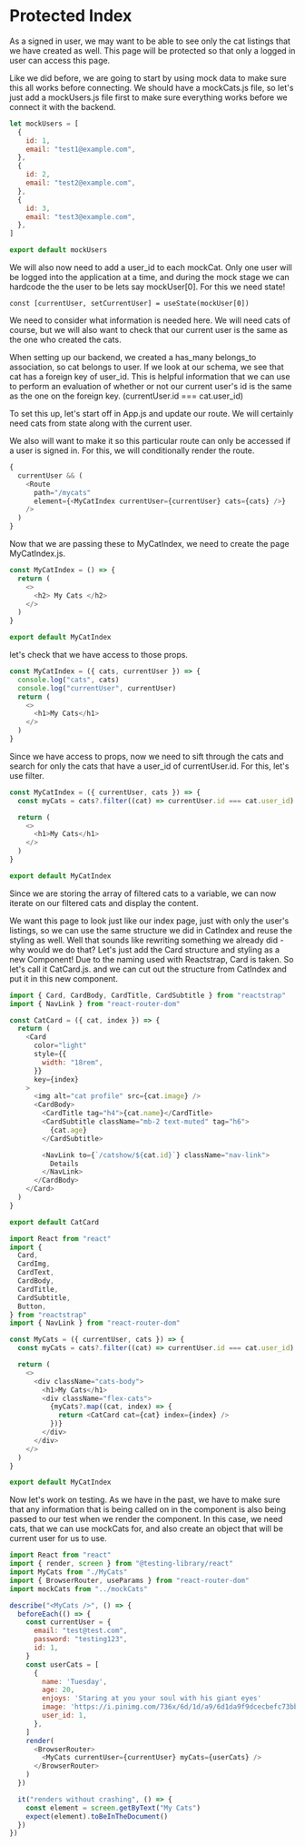 # Protected Index

As a signed in user, we may want to be able to see only the cat listings that we have created as well. This page will be protected so that only a logged in user can access this page.

Like we did before, we are going to start by using mock data to make sure this all works before connecting.
We should have a mockCats.js file, so let's just add a mockUsers.js file first to make sure everything works before we connect it with the backend.

```javascript
let mockUsers = [
  {
    id: 1,
    email: "test1@example.com",
  },
  {
    id: 2,
    email: "test2@example.com",
  },
  {
    id: 3,
    email: "test3@example.com",
  },
]

export default mockUsers
```

We will also now need to add a user_id to each mockCat.
Only one user will be logged into the application at a time, and during the mock stage we can hardcode the the user to be lets say mockUser[0]. For this we need state!

`const [currentUser, setCurrentUser] = useState(mockUser[0])`

We need to consider what information is needed here. We will need cats of course, but we will also want to check that our current user is the same as the one who created the cats.

When setting up our backend, we created a has_many belongs_to association, so cat belongs to user. If we look at our schema, we see that cat has a foreign key of user_id. This is helpful information that we can use to perform an evaluation of whether or not our current user's id is the same as the one on the foreign key. (currentUser.id === cat.user_id)

To set this up, let's start off in App.js and update our route. We will certainly need cats from state along with the current user.

We also will want to make it so this particular route can only be accessed if a user is signed in. For this, we will conditionally render the route.

```javascript
{
  currentUser && (
    <Route
      path="/mycats"
      element={<MyCatIndex currentUser={currentUser} cats={cats} />}
    />
  )
}
```

Now that we are passing these to MyCatIndex, we need to create the page MyCatIndex.js.

```javascript
const MyCatIndex = () => {
  return (
    <>
      <h2> My Cats </h2>
    </>
  )
}

export default MyCatIndex
```

let's check that we have access to those props.

```javascript
const MyCatIndex = ({ cats, currentUser }) => {
  console.log("cats", cats)
  console.log("currentUser", currentUser)
  return (
    <>
      <h1>My Cats</h1>
    </>
  )
}
```

Since we have access to props, now we need to sift through the cats and search for only the cats that have a user_id of currentUser.id. For this, let's use filter.

```javascript
const MyCatIndex = ({ currentUser, cats }) => {
  const myCats = cats?.filter((cat) => currentUser.id === cat.user_id)

  return (
    <>
      <h1>My Cats</h1>
    </>
  )
}

export default MyCatIndex
```

Since we are storing the array of filtered cats to a variable, we can now iterate on our filtered cats and display the content.

We want this page to look just like our index page, just with only the user's listings, so we can use the same structure we did in CatIndex and reuse the styling as well. Well that sounds like rewriting something we already did - why would we do that? Let's just add the Card structure and styling as a new Component! Due to the naming used with Reactstrap, Card is taken. So let's call it CatCard.js. and we can cut out the structure from CatIndex and put it in this new component.

```javascript
import { Card, CardBody, CardTitle, CardSubtitle } from "reactstrap"
import { NavLink } from "react-router-dom"

const CatCard = ({ cat, index }) => {
  return (
    <Card
      color="light"
      style={{
        width: "18rem",
      }}
      key={index}
    >
      <img alt="cat profile" src={cat.image} />
      <CardBody>
        <CardTitle tag="h4">{cat.name}</CardTitle>
        <CardSubtitle className="mb-2 text-muted" tag="h6">
          {cat.age}
        </CardSubtitle>

        <NavLink to={`/catshow/${cat.id}`} className="nav-link">
          Details
        </NavLink>
      </CardBody>
    </Card>
  )
}

export default CatCard
```

```javascript
import React from "react"
import {
  Card,
  CardImg,
  CardText,
  CardBody,
  CardTitle,
  CardSubtitle,
  Button,
} from "reactstrap"
import { NavLink } from "react-router-dom"

const MyCats = ({ currentUser, cats }) => {
  const myCats = cats?.filter((cat) => currentUser.id === cat.user_id)

  return (
    <>
      <div className="cats-body">
        <h1>My Cats</h1>
        <div className="flex-cats">
          {myCats?.map((cat, index) => {
            return <CatCard cat={cat} index={index} />
          })}
        </div>
      </div>
    </>
  )
}

export default MyCatIndex
```

Now let's work on testing. As we have in the past, we have to make sure that any information that is being called on in the component is also being passed to our test when we render the component. In this case, we need cats, that we can use mockCats for, and also create an object that will be current user for us to use.

```javascript
import React from "react"
import { render, screen } from "@testing-library/react"
import MyCats from "./MyCats"
import { BrowserRouter, useParams } from "react-router-dom"
import mockCats from "../mockCats"

describe("<MyCats />", () => {
  beforeEach(() => {
    const currentUser = {
      email: "test@test.com",
      password: "testing123",
      id: 1,
    }
    const userCats = [
      {
        name: 'Tuesday',
        age: 20,
        enjoys: 'Staring at you your soul with his giant eyes'
        image: 'https://i.pinimg.com/736x/6d/1d/a9/6d1da9f9dcecbefc73bb620bef2f1c07.jpg'
        user_id: 1,
      },
    ]
    render(
      <BrowserRouter>
        <MyCats currentUser={currentUser} myCats={userCats} />
      </BrowserRouter>
    )
  })

  it("renders without crashing", () => {
    const element = screen.getByText("My Cats")
    expect(element).toBeInTheDocument()
  })
})
```

